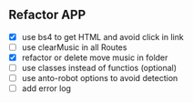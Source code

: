 ## Refactor APP

- [x] use bs4 to get HTML and avoid click in link
- [ ] use clearMusic in all Routes
- [x] refactor or delete move music in folder
- [ ] use classes instead of functios (optional)
- [ ] use anto-robot options to avoid detection
- [ ] add error log
